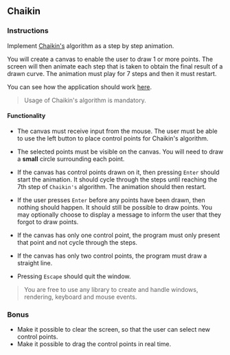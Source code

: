 ## Chaikin

### Instructions

Implement [Chaikin's](https://www.cs.unc.edu/~dm/UNC/COMP258/LECTURES/Chaikins-Algorithm.pdf) algorithm as a step by step animation.

You will create a canvas to enable the user to draw 1 or more points. The screen will then animate each step that is taken to obtain the final result of a drawn curve. The animation must play for 7 steps and then it must restart.

You can see how the application should work [here](https://youtu.be/PbB2eKnA2QI).

> Usage of Chaikin's algorithm is mandatory.

#### Functionality

- The canvas must receive input from the mouse. The user must be able to use the left button to place control points for Chaikin's algorithm.

- The selected points must be visible on the canvas. You will need to draw a **small** circle surrounding each point.

- If the canvas has control points drawn on it, then pressing `Enter` should start the animation. It should cycle through the steps until reaching the 7th step of `Chaikin's` algorithm. The animation should then restart.

- If the user presses `Enter` before any points have been drawn, then nothing should happen. It should still be possible to draw points. You may optionally choose to display a message to inform the user that they forgot to draw points.

- If the canvas has only one control point, the program must only present that point and not cycle through the steps.

- If the canvas has only two control points, the program must draw a straight line.

- Pressing `Escape` should quit the window.

> You are free to use any library to create and handle windows, rendering, keyboard and mouse events.

### Bonus

- Make it possible to clear the screen, so that the user can select new control points.
- Make it possible to drag the control points in real time.

